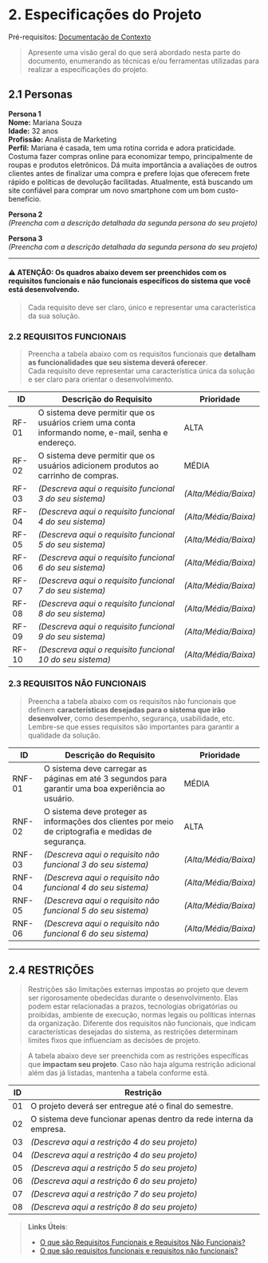 # 2. Especificações do Projeto

Pré-requisitos: <a href="1-Contexto.md"> Documentação de Contexto</a>

> Apresente uma visão geral do que será abordado nesta parte do documento, enumerando as técnicas e/ou ferramentas utilizadas para realizar a especificações do projeto.

## 2.1 Personas

**Persona 1**  
**Nome:** Mariana Souza  
**Idade:** 32 anos  
**Profissão:** Analista de Marketing  
**Perfil:** Mariana é casada, tem uma rotina corrida e adora praticidade. Costuma fazer compras online para economizar tempo, principalmente de roupas e produtos eletrônicos. Dá muita importância a avaliações de outros clientes antes de finalizar uma compra e prefere lojas que oferecem frete rápido e políticas de devolução facilitadas. Atualmente, está buscando um site confiável para comprar um novo smartphone com um bom custo-benefício.

**Persona 2**  
*(Preencha com a descrição detalhada da segunda persona do seu projeto)*

**Persona 3**  
*(Preencha com a descrição detalhada da segunda persona do seu projeto)*



---

#### ⚠️ ATENÇÃO: Os quadros abaixo devem ser preenchidos com os requisitos funcionais e não funcionais específicos do sistema que você está desenvolvendo.

> Cada requisito deve ser claro, único e representar uma característica da sua solução.


### 2.2 REQUISITOS FUNCIONAIS

> Preencha a tabela abaixo com os requisitos funcionais que **detalham as funcionalidades que seu sistema deverá oferecer**.  
> Cada requisito deve representar uma característica única da solução e ser claro para orientar o desenvolvimento.


|ID    | Descrição do Requisito                                                                                            | Prioridade |
|------|-------------------------------------------------------------------------------------------------------------------|------------|
|RF-01| O sistema deve permitir que os usuários criem uma conta informando nome, e-mail, senha e endereço.                | ALTA       | 
|RF-02| O sistema deve permitir que os usuários adicionem produtos ao carrinho de compras.                                | MÉDIA      |
|RF-03| *(Descreva aqui o requisito funcional 3 do seu sistema)*                                                        | *(Alta/Média/Baixa)*  |
|RF-04| *(Descreva aqui o requisito funcional 4 do seu sistema)*                                                        | *(Alta/Média/Baixa)*  |
|RF-05| *(Descreva aqui o requisito funcional 5 do seu sistema)*                                                        | *(Alta/Média/Baixa)*  |
|RF-06| *(Descreva aqui o requisito funcional 6 do seu sistema)*                                                        | *(Alta/Média/Baixa)*  |
|RF-07| *(Descreva aqui o requisito funcional 7 do seu sistema)*                                                        | *(Alta/Média/Baixa)*  |
|RF-08| *(Descreva aqui o requisito funcional 8 do seu sistema)*                                                        | *(Alta/Média/Baixa)*  |
|RF-09| *(Descreva aqui o requisito funcional 9 do seu sistema)*                                                        | *(Alta/Média/Baixa)*  |
|RF-10| *(Descreva aqui o requisito funcional 10 do seu sistema)*                                                       | *(Alta/Média/Baixa)*  |

### 2.3 REQUISITOS NÃO FUNCIONAIS

> Preencha a tabela abaixo com os requisitos não funcionais que definem **características desejadas para o sistema que irão desenvolver**, como desempenho, segurança, usabilidade, etc.  
> Lembre-se que esses requisitos são importantes para garantir a qualidade da solução.

|ID     | Descrição do Requisito                                                                              |Prioridade |
|-------|-----------------------------------------------------------------------------------------------------|-----------|
|RNF-01| O sistema deve carregar as páginas em até 3 segundos para garantir uma boa experiência ao usuário.  | MÉDIA     | 
|RNF-02| O sistema deve proteger as informações dos clientes por meio de criptografia e medidas de segurança.| ALTA      | 
|RNF-03| *(Descreva aqui o requisito não funcional 3 do seu sistema)*                                       | *(Alta/Média/Baixa)*  |
|RNF-04| *(Descreva aqui o requisito não funcional 4 do seu sistema)*                                       | *(Alta/Média/Baixa)*  |
|RNF-05| *(Descreva aqui o requisito não funcional 5 do seu sistema)*                                       | *(Alta/Média/Baixa)*  |
|RNF-06| *(Descreva aqui o requisito não funcional 6 do seu sistema)*                                       | *(Alta/Média/Baixa)*  |

---

## 2.4 RESTRIÇÕES

> Restrições são limitações externas impostas ao projeto que devem ser rigorosamente obedecidas durante o desenvolvimento. Elas podem estar relacionadas a prazos, tecnologias obrigatórias ou proibidas, ambiente de execução, normas legais ou políticas internas da organização. Diferente dos requisitos não funcionais, que indicam características desejadas do sistema, as restrições determinam limites fixos que influenciam as decisões de projeto.

> A tabela abaixo deve ser preenchida com as restrições específicas que **impactam seu projeto**. Caso não haja alguma restrição adicional além das já listadas, mantenha a tabela conforme está.

| ID  | Restrição                                                        |
|------|-----------------------------------------------------------------|
| 01   | O projeto deverá ser entregue até o final do semestre.          |
| 02   | O sistema deve funcionar apenas dentro da rede interna da empresa.  |
| 03   | *(Descreva aqui a restrição 4 do seu projeto)*
| 04   | *(Descreva aqui a restrição 4 do seu projeto)*                  |
| 05   | *(Descreva aqui a restrição 5 do seu projeto)*                  |
| 06   | *(Descreva aqui a restrição 6 do seu projeto)*                  |
| 07   | *(Descreva aqui a restrição 7 do seu projeto)*                  |
| 08   | *(Descreva aqui a restrição 8 do seu projeto)*                  |




 
> **Links Úteis**:
> - [O que são Requisitos Funcionais e Requisitos Não Funcionais?](https://codificar.com.br/requisitos-funcionais-nao-funcionais/)
> - [O que são requisitos funcionais e requisitos não funcionais?](https://analisederequisitos.com.br/requisitos-funcionais-e-requisitos-nao-funcionais-o-que-sao/)


